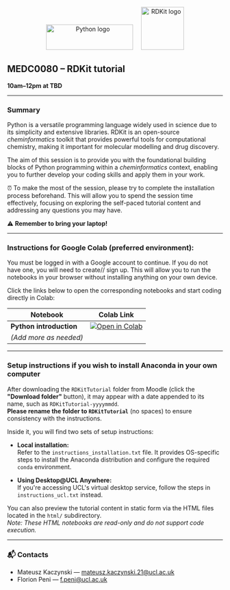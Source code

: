 <p align="center">
  <img src="https://cdn.freebiesupply.com/logos/large/2x/python-3-logo-svg-vector.svg" alt="Python logo" width="203" height="59">
  &nbsp;&nbsp;&nbsp;
  <img src="https://avatars.githubusercontent.com/u/2018047?s=280&v=4" alt="RDKit logo" width="100" height="100">
</p>

## MEDC0080 – RDKit tutorial

**10am–12pm at TBD**

---

### Summary

Python is a versatile programming language widely used in science due to its simplicity and extensive libraries. RDKit is an open-source *cheminformatics* toolkit that provides powerful tools for computational chemistry, making it important for molecular modelling and drug discovery.

The aim of this session is to provide you with the foundational building blocks of Python programming within a *cheminformatics* context, enabling you to further develop your coding skills and apply them in your work.

⏰ To make the most of the session, please try to complete the installation process beforehand. This will allow you to spend the session time effectively, focusing on exploring the self-paced tutorial content and addressing any questions you may have.

⚠️ **Remember to bring your laptop!**

---

### Instructions for Google Colab (preferred environment):

You must be logged in with a Google account to continue. If you do not have one, you will need to create// sign up. This will allow you to run the notebooks in your browser without installing anything on your own device. 

Click the links below to open the corresponding notebooks and start coding directly in Colab:

| Notebook | Colab Link |
|----------|------------|
| **Python introduction** | [![Open in Colab](https://colab.research.google.com/assets/colab-badge.svg)](https://colab.research.google.com/github/MEDC0080/RDKitTutorial/tree/main/notebooks/01_intro_to_rdkit.ipynb) |
| *(Add more as needed)* | |

---

### Setup instructions if you wish to install Anaconda in your own computer

After downloading the `RDKitTutorial` folder from Moodle (click the **"Download folder"** button), it may appear with a date appended to its name, such as `RDKitTutorial-yyyymmdd`.  
**Please rename the folder to `RDKitTutorial`** (no spaces) to ensure consistency with the instructions.

Inside it, you will find two sets of setup instructions:

- **Local installation:**  
  Refer to the `instructions_installation.txt` file. It provides OS-specific steps to install the Anaconda distribution and configure the required `conda` environment.

- **Using Desktop@UCL Anywhere:**  
  If you're accessing UCL's virtual desktop service, follow the steps in `instructions_ucl.txt` instead.

You can also preview the tutorial content in static form via the HTML files located in the `html/` subdirectory.  
*Note: These HTML notebooks are read-only and do not support code execution.*


---

### 📬 Contacts

- Mateusz Kaczynski — [mateusz.kaczynski.21@ucl.ac.uk](mailto:mateusz.kaczynski.21@ucl.ac.uk)  
- Florion Peni — [f.peni@ucl.ac.uk](mailto:f.peni@ucl.ac.uk)
